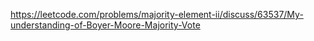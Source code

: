https://leetcode.com/problems/majority-element-ii/discuss/63537/My-understanding-of-Boyer-Moore-Majority-Vote